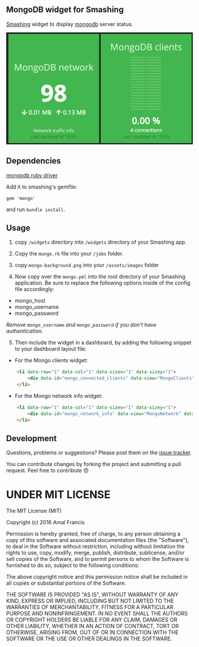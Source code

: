## MongoDB widget for Smashing

[Smashing](https://smashing.github.io) widget to display [mongodb](http://www.mongodb.com) server status.

![](https://raw.githubusercontent.com/amalfra/smashing-mongo/master/screenshot.png)

## Dependencies

[mongodb ruby driver](https://github.com/mongodb/mongo-ruby-driver)

Add it to smashing's gemfile:

    gem 'mongo'

and run `bundle install`.

## Usage

1. copy `/widgets` directory into `/widgets` directory of your Smashing app.

2. Copy the `mongo.rb` file into your `/jobs` folder.

3. copy `mongo-background.png` into your `/assets/images` folder

4. Now copy over the `mongo.yml` into the root directory of your Smashing application. Be sure to replace the following options inside of the config file accordingly:

* mongo_host
* mongo_username
* mongo_password

*Remove ```mongo_username``` and ```mongo_password``` if you don't have authentication.*

5. Then include the widget in a dashboard, by adding the following snippet to your dashboard layout file:

* For the Mongo clients widget:
```html
    <li data-row="1" data-col="1" data-sizex="1" data-sizey="1">
        <div data-id="mongo_connected_clients" data-view="MongoClients" data-title="MongoDB clients"></div>
    </li>
```

* For the Mongo network info widget:
```html
    <li data-row="1" data-col="1" data-sizex="1" data-sizey="1">
        <div data-id="mongo_network_info" data-view="MongoNetwork" data-title="MongoDB network"></div>
    </li>
```

## Development

Questions, problems or suggestions? Please post them on the [issue tracker](https://github.com/amalfra/smashing-mongo/issues).

You can contribute changes by forking the project and submitting a pull request. Feel free to contribute :heart_eyes:

UNDER MIT LICENSE
=================

The MIT License (MIT)

Copyright (c) 2016 Amal Francis

Permission is hereby granted, free of charge, to any person obtaining a copy of this software and associated documentation files (the "Software"), to deal in the Software without restriction, including without limitation the rights to use, copy, modify, merge, publish, distribute, sublicense, and/or sell copies of the Software, and to permit persons to whom the Software is furnished to do so, subject to the following conditions:

The above copyright notice and this permission notice shall be included in all copies or substantial portions of the Software.

THE SOFTWARE IS PROVIDED "AS IS", WITHOUT WARRANTY OF ANY KIND, EXPRESS OR IMPLIED, INCLUDING BUT NOT LIMITED TO THE WARRANTIES OF MERCHANTABILITY, FITNESS FOR A PARTICULAR PURPOSE AND NONINFRINGEMENT. IN NO EVENT SHALL THE AUTHORS OR COPYRIGHT HOLDERS BE LIABLE FOR ANY CLAIM, DAMAGES OR OTHER LIABILITY, WHETHER IN AN ACTION OF CONTRACT, TORT OR OTHERWISE, ARISING FROM, OUT OF OR IN CONNECTION WITH THE SOFTWARE OR THE USE OR OTHER DEALINGS IN THE SOFTWARE.

